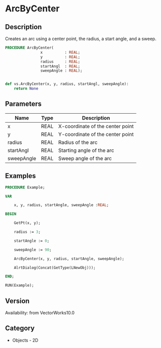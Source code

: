 # ArcByCenter

## Description
Creates an arc using a center point, the radius, a start angle, and a sweep.

```pascal
PROCEDURE ArcByCenter(
				x          : REAL;
				y          : REAL;
				radius     : REAL;
				startAngl  : REAL;
				sweepAngle : REAL);
```

```python

def vs.ArcByCenter(x, y, radius, startAngl, sweepAngle):
    return None
```

## Parameters
|Name|Type|Description|
|---|---|---|
|x|REAL|X-coordinate of the center point|
|y|REAL|Y-coordinate of the center point|
|radius|REAL|Radius of the arc|
|startAngl|REAL|Starting angle of the arc|
|sweepAngle|REAL|Sweep angle of the arc|

## Examples
```pascal
PROCEDURE Example;

VAR

	x, y, radius, startAngle, sweepAngle :REAL;

BEGIN

	GetPt(x, y);

	radius := 3;

	startAngle := 0;

	sweepAngle := 90;

	ArcByCenter(x, y, radius, startAngle, sweepAngle);

	AlrtDialog(Concat(GetType(LNewObj)));

END;

RUN(Example);
```

## Version
Availability: from VectorWorks10.0
## Category
* Objects - 2D


